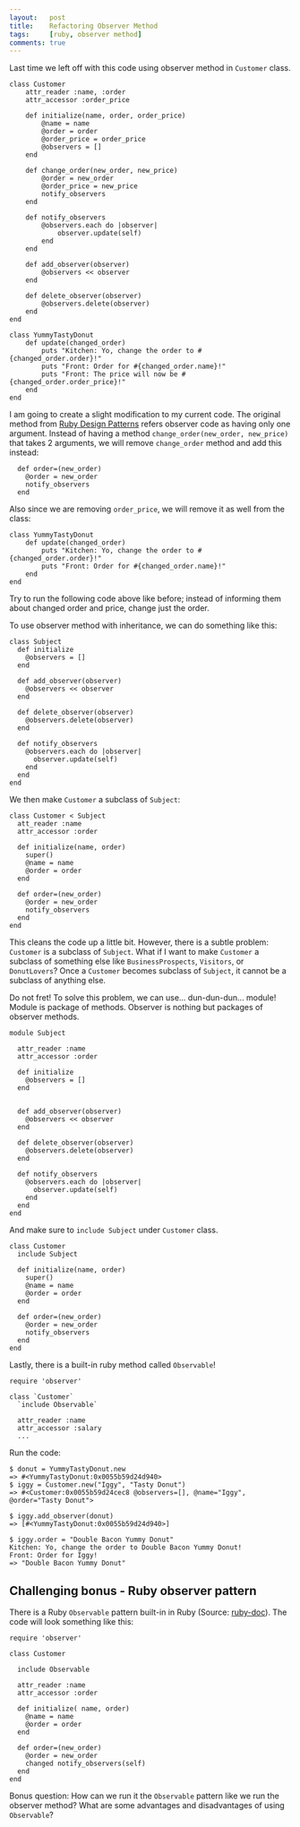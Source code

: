 ```yaml
---
layout:   post
title:    Refactoring Observer Method
tags:     [ruby, observer method]
comments: true
---
```


Last time we left off with this code using observer method in `Customer` class.

```
class Customer
    attr_reader :name, :order
    attr_accessor :order_price

    def initialize(name, order, order_price)
        @name = name
        @order = order
        @order_price = order_price
        @observers = []
    end

    def change_order(new_order, new_price)
        @order = new_order
        @order_price = new_price
        notify_observers
    end

    def notify_observers
        @observers.each do |observer|
            observer.update(self)
        end
    end

    def add_observer(observer)
        @observers << observer
    end

    def delete_observer(observer)
        @observers.delete(observer)
    end
end

class YummyTastyDonut
    def update(changed_order)
        puts "Kitchen: Yo, change the order to #{changed_order.order}!"
        puts "Front: Order for #{changed_order.name}!"
        puts "Front: The price will now be #{changed_order.order_price}!"
    end
end
```

I am going to create a slight modification to my current code. The original method from [Ruby Design Patterns](https://www.amazon.com/Design-Patterns-Ruby-Russ-Olsen/dp/0321490452) refers observer code as having only one argument. Instead of having a method `change_order(new_order, new_price)` that takes 2 arguments, we will remove `change_order` method and add this instead:


```
  def order=(new_order)
    @order = new_order
    notify_observers
  end
```

Also since we are removing `order_price`, we will remove it as well from the class:

```
class YummyTastyDonut
    def update(changed_order)
        puts "Kitchen: Yo, change the order to #{changed_order.order}!"
        puts "Front: Order for #{changed_order.name}!"
    end
end
```

Try to run the following code above like before; instead of informing them about changed order and price, change just the order.

To use observer method with inheritance, we can do something like this:

```
class Subject
  def initialize
    @observers = []
  end

  def add_observer(observer)
    @observers << observer
  end

  def delete_observer(observer)
    @observers.delete(observer)
  end

  def notify_observers
    @observers.each do |observer|
      observer.update(self)
    end
  end
end
```

We then make `Customer` a subclass of `Subject`:

```
class Customer < Subject
  att_reader :name
  attr_accessor :order

  def initialize(name, order)
    super()
    @name = name
    @order = order
  end

  def order=(new_order)
    @order = new_order
    notify_observers
  end
end
```

This cleans the code up a little bit. However, there is a subtle problem: `Customer` is a subclass of `Subject`. What if I want to make `Customer` a subclass of something else like `BusinessProspects`, `Visitors`, or `DonutLovers`? Once a `Customer` becomes subclass of `Subject`, it cannot be a subclass of anything else.

Do not fret! To solve this problem, we can use... dun-dun-dun... module! Module is package of methods. Observer is nothing but packages of observer methods.

```
module Subject

  attr_reader :name
  attr_accessor :order

  def initialize
    @observers = []
  end


  def add_observer(observer)
    @observers << observer
  end

  def delete_observer(observer)
    @observers.delete(observer)
  end

  def notify_observers
    @observers.each do |observer|
      observer.update(self)
    end
  end  
end
```

And make sure to `include Subject` under `Customer` class.

```
class Customer
  include Subject

  def initialize(name, order)
    super()
    @name = name
    @order = order
  end

  def order=(new_order)
    @order = new_order
    notify_observers
  end
end
```

Lastly, there is a built-in ruby method called `Observable`!


```
require 'observer'

class `Customer`
  `include Observable`

  attr_reader :name
  attr_accessor :salary
  ...

```

Run the code:

```
$ donut = YummyTastyDonut.new
=> #<YummyTastyDonut:0x0055b59d24d940>
$ iggy = Customer.new("Iggy", "Tasty Donut")
=> #<Customer:0x0055b59d24cec8 @observers=[], @name="Iggy", @order="Tasty Donut">

$ iggy.add_observer(donut)
=> [#<YummyTastyDonut:0x0055b59d24d940>]

$ iggy.order = "Double Bacon Yummy Donut"
Kitchen: Yo, change the order to Double Bacon Yummy Donut!
Front: Order for Iggy!
=> "Double Bacon Yummy Donut"
```

## Challenging bonus - Ruby observer pattern

There is a Ruby `Observable` pattern built-in in Ruby (Source: [ruby-doc](http://ruby-doc.org/stdlib-1.9.3/libdoc/observer/rdoc/Observable.html)). The code will look something like this:

```
require 'observer'

class Customer

  include Observable

  attr_reader :name
  attr_accessor :order

  def initialize( name, order)
    @name = name
    @order = order
  end

  def order=(new_order)
    @order = new_order
    changed notify_observers(self)
  end
end
```

Bonus question: How can we run it the `Observable` pattern like we run the observer method? What are some advantages and disadvantages of using `Observable`?
